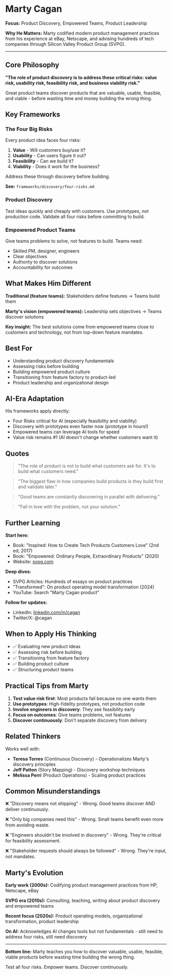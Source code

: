 # Marty Cagan

**Focus:** Product Discovery, Empowered Teams, Product Leadership

**Why He Matters:** Marty codified modern product management practices from his experience at eBay, Netscape, and advising hundreds of tech companies through Silicon Valley Product Group (SVPG).

---

## Core Philosophy

**"The role of product discovery is to address these critical risks: value risk, usability risk, feasibility risk, and business viability risk."**

Great product teams discover products that are valuable, usable, feasible, and viable - before wasting time and money building the wrong thing.

## Key Frameworks

### The Four Big Risks
Every product idea faces four risks:
1. **Value** - Will customers buy/use it?
2. **Usability** - Can users figure it out?
3. **Feasibility** - Can we build it?
4. **Viability** - Does it work for the business?

Address these through discovery before building.

**See:** `frameworks/discovery/four-risks.md`

### Product Discovery
Test ideas quickly and cheaply with customers.
Use prototypes, not production code.
Validate all four risks before committing to build.

### Empowered Product Teams
Give teams problems to solve, not features to build.
Teams need:
- Skilled PM, designer, engineers
- Clear objectives
- Authority to discover solutions
- Accountability for outcomes

## What Makes Him Different

**Traditional (feature teams):** Stakeholders define features → Teams build them

**Marty's vision (empowered teams):** Leadership sets objectives → Teams discover solutions

**Key insight:** The best solutions come from empowered teams close to customers and technology, not from top-down feature mandates.

## Best For

- Understanding product discovery fundamentals
- Assessing risks before building
- Building empowered product culture
- Transitioning from feature factory to product-led
- Product leadership and organizational design

## AI-Era Adaptation

His frameworks apply directly:
- Four Risks critical for AI (especially feasibility and viability)
- Discovery with prototypes even faster now (prototype in hours!)
- Empowered teams can leverage AI tools for speed
- Value risk remains #1 (AI doesn't change whether customers want it)

## Quotes

> "The role of product is not to build what customers ask for. It's to build what customers need."

> "The biggest flaw in how companies build products is they build first and validate later."

> "Good teams are constantly discovering in parallel with delivering."

> "Fall in love with the problem, not your solution."

## Further Learning

**Start here:**
- Book: "Inspired: How to Create Tech Products Customers Love" (2nd ed, 2017)
- Book: "Empowered: Ordinary People, Extraordinary Products" (2020)
- Website: [svpg.com](https://svpg.com)

**Deep dives:**
- SVPG Articles: Hundreds of essays on product practices
- "Transformed": On product operating model transformation (2024)
- YouTube: Search "Marty Cagan product"

**Follow for updates:**
- LinkedIn: [linkedin.com/in/cagan](https://www.linkedin.com/in/cagan)
- Twitter/X: @cagan

## When to Apply His Thinking

- ✅ Evaluating new product ideas
- ✅ Assessing risk before building
- ✅ Transitioning from feature factory
- ✅ Building product culture
- ✅ Structuring product teams

## Practical Tips from Marty

1. **Test value risk first**: Most products fail because no one wants them
2. **Use prototypes**: High-fidelity prototypes, not production code
3. **Involve engineers in discovery**: They see feasibility early
4. **Focus on outcomes**: Give teams problems, not features
5. **Discover continuously**: Don't separate discovery from delivery

## Related Thinkers

Works well with:
- **Teresa Torres** (Continuous Discovery) - Operationalizes Marty's discovery principles
- **Jeff Patton** (Story Mapping) - Discovery workshop techniques
- **Melissa Perri** (Product Operations) - Scaling product practices

## Common Misunderstandings

❌ "Discovery means not shipping" - Wrong. Good teams discover AND deliver continuously.

❌ "Only big companies need this" - Wrong. Small teams benefit even more from avoiding waste.

❌ "Engineers shouldn't be involved in discovery" - Wrong. They're critical for feasibility assessment.

❌ "Stakeholder requests should always be followed" - Wrong. They're input, not mandates.

## Marty's Evolution

**Early work (2000s):** Codifying product management practices from HP, Netscape, eBay

**SVPG era (2010s):** Consulting, teaching, writing about product discovery and empowered teams

**Recent focus (2020s):** Product operating models, organizational transformation, product leadership

**On AI:** Acknowledges AI changes tools but not fundamentals - still need to address four risks, still need discovery

---

**Bottom line:** Marty teaches you how to discover valuable, usable, feasible, viable products before wasting time building the wrong thing.

Test all four risks. Empower teams. Discover continuously.
